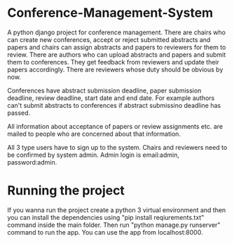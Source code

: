 # Conference-Management-System
A python django project for conference management. There are chairs who can create new conferences, accept or reject submitted abstracts and papers and chairs can assign abstracts and papers to reviewers for them to review.
There are authors who can upload abstracts and papers and submit them to conferences. They get feedback from reviewers and update their papers accordingly.
There are reviewers whose duty should be obvious by now. 

Conferences have abstract submission deadline, paper submission deadline, review deadline, start date and end date. For example authors can't submit abstracts to conferences if abstract submissino deadline has passed.

All information about acceptance of papers or review assignments etc. are mailed to people who are concerned about that information.

All 3 type users have to sign up to the system. Chairs and reviewers need to be confirmed by system admin. Admin login is email:admin, password:admin.


# Running the project
If you wanna run the project create a python 3 virtual environment and then you can install the dependencies using "pip install reqiurements.txt" command inside the main folder. Then run "python manage.py runserver" command to run the app. You can use the app from localhost:8000.


